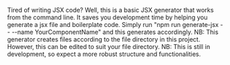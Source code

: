 Tired of writing JSX code?
Well, this is a basic JSX generator that works from the command line. It saves you development time by helping you generate a jsx file and boilerplate code.
Simply run "npm run generate-jsx -- --name YourComponentName" and this generates accordingly.
NB: This generator creates files according to the file directory in this project. However, this can be edited to suit your file directory. 
NB: This is still in development, so expect a more robust structure and functionalities.

